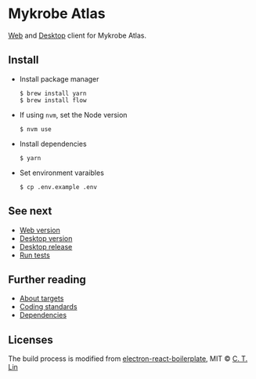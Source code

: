 # Mykrobe Atlas

[Web](docs/web.md) and [Desktop](docs/desktop.md) client for Mykrobe Atlas.

## Install

- Install package manager

	```
	$ brew install yarn
	$ brew install flow
	```

- If using `nvm`, set the Node version

	```
	$ nvm use
	```

- Install dependencies

	```
	$ yarn
	```

- Set environment varaibles

	```
	$ cp .env.example .env
	```

## See next

- [Web version](docs/web.md)
- [Desktop version](docs/desktop.md)
- [Desktop release](docs/desktop-release.md)
- [Run tests](docs/testing.md)

## Further reading

- [About targets](docs/targets.md)
- [Coding standards](docs/coding-standards.md)
- [Dependencies](docs/dependencies.md)

## Licenses

The build process is modified from [electron-react-boilerplate](https://github.com/chentsulin/electron-react-boilerplate), MIT © [C. T. Lin](https://github.com/chentsulin)
